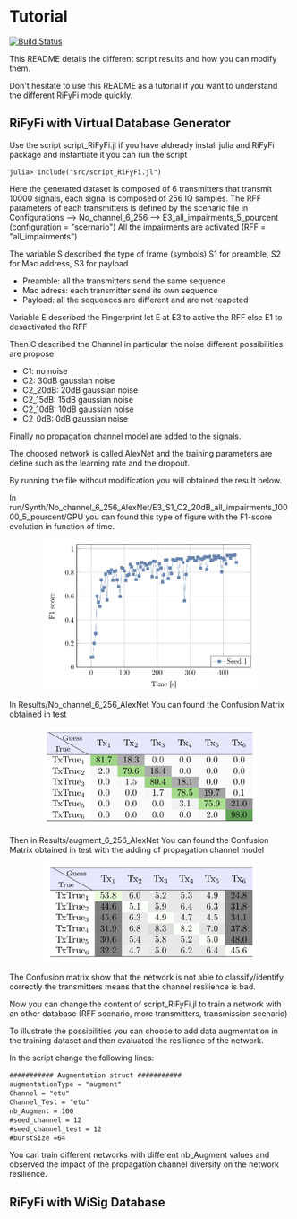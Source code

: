 # Tutorial 

[![Build Status](https://github.com/achilletIrisa/RiFyFi.jl/actions/workflows/CI.yml/badge.svg?branch=main)](https://github.com/achilletIrisa/RiFyFi.jl/actions/workflows/CI.yml?query=branch%3Amain)


This README details the different script results and how you can modify them. 

Don't hesitate to use this README as a tutorial if you want to understand the different RiFyFi mode quickly. 

## RiFyFi with Virtual Database Generator

Use the script script_RiFyFi.jl if you have aldready install julia and RiFyFi package and instantiate it you can run the script


```
julia> include("src/script_RiFyFi.jl")
```

Here the generated dataset is composed of 6 transmitters that transmit 10000 signals, each signal is composed of 256 IQ samples. The RFF parameters of each transmitters is defined by the scenario file in Configurations --> No_channel_6_256 --> E3_all_impairments_5_pourcent (configuration = "scernario")
All the impairments are activated (RFF = "all_impairments")

The variable S described the type of frame (symbols) S1 for preamble, S2 for Mac address, S3 for payload 

- Preamble: all the transmitters send the same sequence
- Mac adress: each transmitter send its own sequence
- Payload: all the sequences are different and are not reapeted 

Variable E described the Fingerprint let E at E3 to active the RFF else E1 to desactivated the RFF

Then C described the Channel in particular the noise different possibilities are propose 

- C1: no noise 
- C2: 30dB gaussian noise
- C2_20dB: 20dB gaussian noise 
- C2_15dB: 15dB gaussian noise 
- C2_10dB: 10dB gaussian noise 
- C2_0dB: 0dB gaussian noise 

Finally no propagation channel model are added to the signals.

The choosed network is called AlexNet and the training parameters are define such as the learning rate and the dropout.

By running the file without modification you will obtained the result below.


In run/Synth/No_channel_6_256_AlexNet/E3_S1_C2_20dB_all_impairments_10000_5_pourcent/GPU 
you can found this type of figure with the F1-score evolution in function of time.
<div align="center">
  <img src="../docs/F1-scoreV1.png" alt="Makie.jl" width="380">
</div>


In Results/No_channel_6_256_AlexNet
You can found the Confusion Matrix obtained in test
<div align="center">
  <img src="../docs/CMV1.png" alt="Makie.jl" width="380">
</div>

Then in Results/augment_6_256_AlexNet
You can found the Confusion Matrix obtained in test with the adding of propagation channel model
<div align="center">
  <img src="../docs/CMV1_augment.png" alt="Makie.jl" width="380">
</div>

The Confusion matrix show that the network is not able to classify/identify correctly the transmitters means that the channel resilience is bad.


Now you can change the content of script_RiFyFi.jl to train a network with an other database (RFF scenario, more transmitters, transmission scenario)


To illustrate the possibilities you can choose to add data augmentation in the training dataset and then evaluated the resilience of the network.

In the script change the following lines:
```
########### Augmentation struct ###########
augmentationType = "augment"
Channel = "etu"
Channel_Test = "etu"
nb_Augment = 100
#seed_channel = 12
#seed_channel_test = 12
#burstSize =64
```

You can train different networks with different nb_Augment values and observed the impact of the propagation channel diversity on the network resilience.










## RiFyFi with WiSig Database
